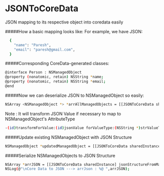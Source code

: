 # JSONToCoreData
JSON mapping to its respective object into coredata easily

#####How a basic mapping looks like: For example, we have JSON:
```bash
  {
    "name": "Paresh",
    "email": "paresh@gmail.com",
  }
```
#####Corresponding CoreData-generated classes:
```bash
@interface Person : NSManagedObject
@property (nonatomic, retain) NSString *name;
@property (nonatomic, retain) NSString *email;
@end
``` 
#####Now we can deserialize JSON to NSManagedObject so easily:
```bash
NSArray <NSManagedObject *> *arrAllManagedObjects = [[JSONToCoreData sharedInstance] insertManagedObjectsFromJSONStructure:dictJson forEntity:@"Person" withManagedObjectContext:appDelegate.managedObjectContext];
```
Note : It will transform JSON Value if necessary to map to NSManagedObject's AttributeType
```bash
-(id)transformForValue:(id)jsonValue forValueType:(NSString *)strValueType
```
#####Update existing NSManagedObject with JSON Structure
```bash
NSManagedObject *updatedManagedObject = [[JSONToCoreData sharedInstance] updateManagedObjectsFromJSONStructure:dictJson forManagedObject:updatingManagedObject withManagedObjectContext:appDelegate.managedObjectContext];
```
#####Serialize NSManagedObjects to JSON Structure
```bash
NSArray *arrJSON = [[JSONToCoreData sharedInstance] jsonStructureFromManagedObjects:arrAllManagedObjects];
NSLog(@"\nCore Data to JSON ---> arrJson : %@ ",arrJSON);
```
